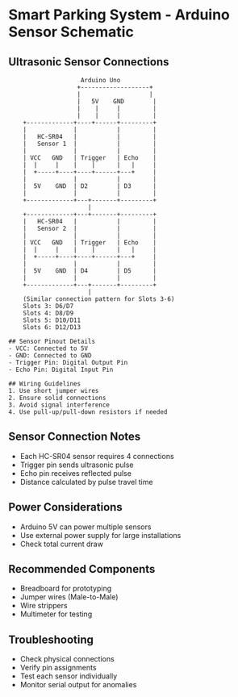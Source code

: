 # Smart Parking System - Arduino Sensor Schematic

## Ultrasonic Sensor Connections

```
                    Arduino Uno
                   +-------------------+
                   |                   |
                   |   5V    GND        |
                   |    |     |         |
                   |    |     |         |
    +-------------+----+------+---------+
    |             |           |         |
    |   HC-SR04   |           |         |
    |   Sensor 1  |           |         |
    |             |           |         |
    | VCC   GND   | Trigger   | Echo    |
    |  |     |    |    |      |   |     |
    |  +-----+----+----+------+---+     |
    |             |           |         |
    |  5V    GND  | D2        | D3      |
    |             |           |         |
    +-------------+---+-------+---------+
                      |
    +-------------+---+-------+---------+
    |   HC-SR04   |           |         |
    |   Sensor 2  |           |         |
    |             |           |         |
    | VCC   GND   | Trigger   | Echo    |
    |  |     |    |    |      |   |     |
    |  +-----+----+----+------+---+     |
    |             |           |         |
    |  5V    GND  | D4        | D5      |
    |             |           |         |
    +-------------+---+-------+---------+
                      |
    (Similar connection pattern for Slots 3-6)
    Slots 3: D6/D7
    Slots 4: D8/D9
    Slots 5: D10/D11
    Slots 6: D12/D13

## Sensor Pinout Details
- VCC: Connected to 5V
- GND: Connected to GND
- Trigger Pin: Digital Output Pin
- Echo Pin: Digital Input Pin

## Wiring Guidelines
1. Use short jumper wires
2. Ensure solid connections
3. Avoid signal interference
4. Use pull-up/pull-down resistors if needed
```

## Sensor Connection Notes
- Each HC-SR04 sensor requires 4 connections
- Trigger pin sends ultrasonic pulse
- Echo pin receives reflected pulse
- Distance calculated by pulse travel time

## Power Considerations
- Arduino 5V can power multiple sensors
- Use external power supply for large installations
- Check total current draw

## Recommended Components
- Breadboard for prototyping
- Jumper wires (Male-to-Male)
- Wire strippers
- Multimeter for testing

## Troubleshooting
- Check physical connections
- Verify pin assignments
- Test each sensor individually
- Monitor serial output for anomalies
